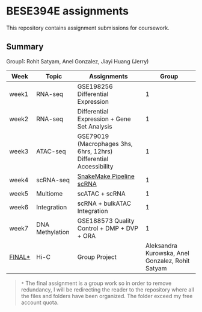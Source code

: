# BESE394E assignments
This repository contains assignment submissions for coursework.

## Summary
Group1: Rohit Satyam, Anel Gonzalez, Jiayi Huang (Jerry)

| Week  | Topic           | Assignments                                                                                                                    | Group                                            |
| ----- | --------------- | ------------------------------------------------------------------------------------------------------------------------------ | ------------------------------------------------ |
| week1 | RNA-seq         | GSE198256 Differential Expression                                                                                              | 1                                                |
| week2 | RNA-seq         | Differential Expression + Gene Set Analysis                                                                                    | 1                                                |
| week3 | ATAC-seq        | GSE79019 (Macrophages 3hs, 6hrs, 12hrs) Differential Accessibility                                                             | 1                                                |
| week4 | scRNA-seq       | [SnakeMake Pipeline scRNA](https://github.com/roblehmann/dea_seurat/pull/2) | 1                                                |
| week5 | Multiome        | scATAC + scRNA                                                                                                                 | 1                                                |
| week6 | Integration     | scRNA + bulkATAC Integration                                                                                                   | 1                                                |
| week7 | DNA Methylation | GSE188573 Quality Control + DMP + DVP + ORA                                                                                    | 1                                                |
| [FINAL*](https://github.com/alkurowska/BESE394E_course/tree/main/FINAL) | Hi-C            | Group Project                                                                                                                  | Aleksandra Kurowska, Anel Gonzalez, Rohit Satyam |

> `*` The final assignment is a group work so in order to remove redundancy, I will be redirecting the reader to the repository where all the files and folders have been organized. The folder exceed my free account quota.
